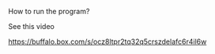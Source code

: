 How to run the program?

See this video

https://buffalo.box.com/s/ocz8ltpr2tq32q5crszdelafc6r4il6w
